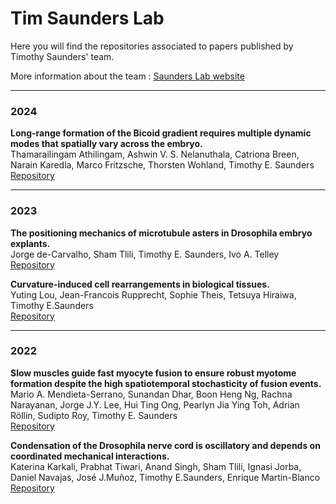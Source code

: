 # Tim Saunders Lab

Here you will find the repositories associated to papers published by Timothy Saunders' team. 

More information about the team : [Saunders Lab website](https://mechanochemistry.org/Saunders/MainSite/Saunders_lab_v4_3.htm)

<hr/>  

### 2024  

**Long-range formation of the Bicoid gradient requires multiple dynamic modes that spatially vary across the embryo.**  
Thamarailingam Athilingam, Ashwin V. S. Nelanuthala, Catriona Breen, Narain Karedla, Marco Fritzsche, Thorsten Wohland, Timothy E. Saunders  
[Repository](https://github.com/TimSaundersLab/)  

<hr/>  

### 2023 

**The positioning mechanics of microtubule asters in Drosophila embryo explants.**  
Jorge de-Carvalho, Sham Tlili, Timothy E. Saunders, Ivo A. Telley  
[Repository](https://github.com/TimSaundersLab/Aster-Repulsion-Codes)


**Curvature-induced cell rearrangements in biological tissues.**  
Yuting Lou, Jean-Francois Rupprecht, Sophie Theis, Tetsuya Hiraiwa, Timothy E.Saunders  
[Repository](https://github.com/TimSaundersLab/CellPacking)


<hr/>  

### 2022 

**Slow muscles guide fast myocyte fusion to ensure robust myotome formation despite the high spatiotemporal stochasticity of fusion events.**  
Mario A. Mendieta-Serrano, Sunandan Dhar, Boon Heng Ng, Rachna Narayanan, Jorge J.Y. Lee, Hui Ting Ong, Pearlyn Jia Ying Toh, Adrian Röllin, Sudipto Roy, Timothy E. Saunders  
[Repository](https://github.com/TimSaundersLab/MuscleSeg)


**Condensation of the Drosophila nerve cord is oscillatory and depends on coordinated mechanical interactions.**    
Katerina Karkali, Prabhat Tiwari, Anand Singh, Sham Tlili, Ignasi Jorba, Daniel Navajas, José J.Muñoz, Timothy E.Saunders, Enrique Martin-Blanco  
[Repository](https://github.com/TimSaundersLab/CNS-Paper)
